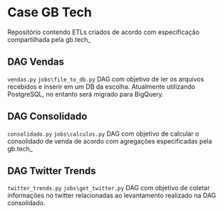 # Case GB Tech 
Repositório contendo ETLs criados de acordo com especificação compartilhada pela gb.tech_

## DAG Vendas
`vendas.py`
`jobs\file_to_db.py`
DAG com objetivo de ler os arquivos recebidos e inserir em um DB da escolha.
Atualmente utilizando PostgreSQL, no entanto será migrado para BigQuery.

## DAG Consolidado
`consolidado.py`
`jobs\calculos.py`
DAG com objetivo de calcular o consolidado de venda de acordo com agregações especificadas pela gb.tech_

## DAG Twitter Trends
`twitter_trends.py`
`jobs\get_twitter.py`
DAG com objetivo de coletar informações no twitter relacionadas ao levantamento realizado  na DAG consolidado.